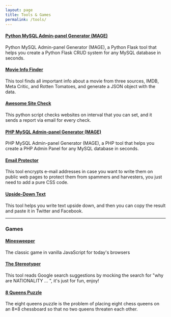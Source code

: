 ```yaml
---
layout: page
title: Tools & Games
permalink: /tools/
---
```


#### [Python MySQL Admin-panel Generator (MAGE)](https://github.com/housamz/python-mysql-admin-panel-generator)

Python MySQL Admin-panel Generator (MAGE), a Python Flask tool that helps you create a Python Flask CRUD system for any MySQL database in seconds.

#### [Movie Info Finder](https://github.com/housamz/Find-Movie-Info)

This tool finds all important info about a movie from three sources, IMDB, Meta Critic, and Rotten Tomatoes, and generate a JSON object with the data.

#### [Awesome Site Check](https://github.com/housamz/site-check)

This python script checks websites on interval that you can set, and it sends a report via email for every check.

#### [PHP MySQL Admin-panel Generator (MAGE)](https://github.com/housamz/php-mysql-admin-panel-generator)

PHP MySQL Admin-panel Generator (MAGE), a PHP tool that helps you create a PHP Admin Panel for any MySQL database in seconds.

#### [Email Protector](https://github.com/housamz/Email-Protector)

This tool encrypts e-mail addresses in case you want to write them on public web pages to protect them from spammers and harvesters, you just need to add a pure CSS code.

#### [Upside-Down Text](https://github.com/housamz/Upside-Down-Text)

This tool helps you write text upside down, and then you can copy the result and paste it in Twitter and Facebook.

---

### Games

#### [Minesweeper](https://github.com/housamz/minesweeper)

The classic game in vanilla JavaScript for today's browsers

#### [The Stereotyper](https://github.com/housamz/The-Stereotyper)

This tool reads Google search suggestions by mocking the search for "why are NATIONALITY ... ", it's just for fun, enjoy!

#### [8 Queens Puzzle](https://github.com/housamz/8-Queens-Puzzle)

The eight queens puzzle is the problem of placing eight chess queens on an 8×8 chessboard so that no two queens threaten each other.
